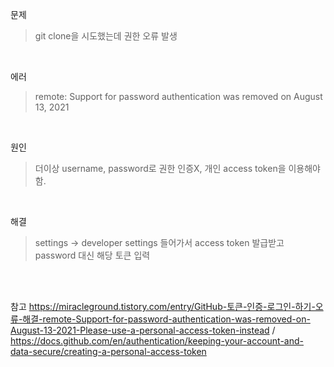 문제
> git clone을 시도했는데 권한 오류 발생

<br>

에러
> remote: Support for password authentication was removed on August 13, 2021

<br>

원인
> 더이상 username, password로 권한 인증X, 개인 access token을 이용해야 함.

<br>

해결
> settings -> developer settings 들어가서 access token 발급받고 password 대신 해당 토큰 입력


<br>
<br>

참고 https://miracleground.tistory.com/entry/GitHub-토큰-인증-로그인-하기-오류-해결-remote-Support-for-password-authentication-was-removed-on-August-13-2021-Please-use-a-personal-access-token-instead / https://docs.github.com/en/authentication/keeping-your-account-and-data-secure/creating-a-personal-access-token
